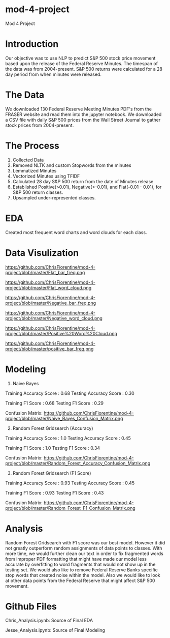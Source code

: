 # mod-4-project
Mod 4 Project

# Introduction

Our objective was to use NLP to predict S&P 500 stock price movement based upon the release of the Federal Reserve Minutes.
The timespan of the data was from 2004-present.
S&P 500 returns were calculated for a 28 day period from when minutes were released.

# The Data 
We downloaded 130 Federal Reserve Meeting Minutes PDF's from the FRASER website and read them into the jupyter notebook.
We downloaded a CSV file with daily S&P 500 prices from the Wall Street Journal to gather stock prices from 2004-present.

# The Process
1. Collected Data
2. Removed NLTK and custom Stopwords from the minutes
3. Lemmatized Minutes
4. Vectorized Minutes using TFIDF
5. Calculated 28 day S&P 500 return from the date of Minutes release
6. Established Positive(>0.01), Negative(<-0.01), and Flat(-0.01 - 0.01), for S&P 500 return classes.
7. Upsampled under-represented classes.

# EDA
Created most frequent word charts and word clouds for each class.

# Data Visulization
https://github.com/ChrisFiorentine/mod-4-project/blob/master/Flat_bar_freq.png

https://github.com/ChrisFiorentine/mod-4-project/blob/master/Flat_word_cloud.png

https://github.com/ChrisFiorentine/mod-4-project/blob/master/Negative_bar_freq.png

https://github.com/ChrisFiorentine/mod-4-project/blob/master/Negative_word_cloud.png

https://github.com/ChrisFiorentine/mod-4-project/blob/master/Positive%20Word%20Cloud.png

https://github.com/ChrisFiorentine/mod-4-project/blob/master/positive_bar_freq.png


# Modeling
1. Naive Bayes

Training Accuracy Score : 0.68
Testing Accuracy Score : 0.30

Training F1 Score : 0.68
Testing F1 Score : 0.29

Confusion Matrix: https://github.com/ChrisFiorentine/mod-4-project/blob/master/Naive_Bayes_Confusion_Matrix.png

2. Random Forest Gridsearch (Accuracy)

Training Accuracy Score : 1.0
Testing Accuracy Score : 0.45

Training F1 Score : 1.0
Testing F1 Score : 0.34

Confusion Matrix: https://github.com/ChrisFiorentine/mod-4-project/blob/master/Random_Forest_Accuracy_Confusion_Matrix.png

3. Random Forest Gridsearch (F1 Score)

Training Accuracy Score : 0.93
Testing Accuracy Score : 0.45

Training F1 Score : 0.93
Testing F1 Score : 0.43

Confusion Matrix: https://github.com/ChrisFiorentine/mod-4-project/blob/master/Random_Forest_F1_Confusion_Matrix.png

# Analysis 
Random Forest Gridsearch with F1 score was our best model. However it did not greatly outperform random assignments of data points to classes.
With more time, we would further clean our text in order to fix fragmented words from improper PDF formatting that might have made our model less accurate by overfitting to word fragments that would not show up in the testing set.
We would also like to remove Federal Reserve Banks specific stop words that created noise within the model. 
Also we would like to look at other data points from the Federal Reserve that might affect S&P 500 movement. 

# Github Files
Chris_Analysis.ipynb: Source of Final EDA 

Jesse_Analysis.ipynb: Source of Final Modeling

